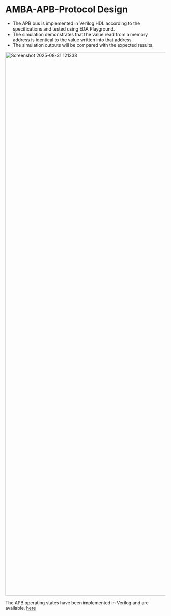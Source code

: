 # AMBA-APB-Protocol Design

* The APB bus is implemented in Verilog HDL according to the specifications and tested using EDA Playground.
* The simulation demonstrates that the value read from a memory address is identical to the value written into that address.
* The simulation outputs will be compared with the expected results.

<img width="2867" height="1709" alt="Screenshot 2025-08-31 121338" src="https://github.com/user-attachments/assets/27706139-c2ee-43a9-912d-724a545358fd" />

The APB operating states have been implemented in Verilog and are available, [here](https://edaplayground.com)
